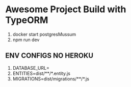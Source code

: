 # Awesome Project Build with TypeORM

1. docker start postgresMussum
2. npm run dev

## ENV CONFIGS NO HEROKU

1. DATABASE_URL=
2. ENTITIES=dist/**/*.entity.js
3. MIGRATIONS=dist/migrations/**/*.js
